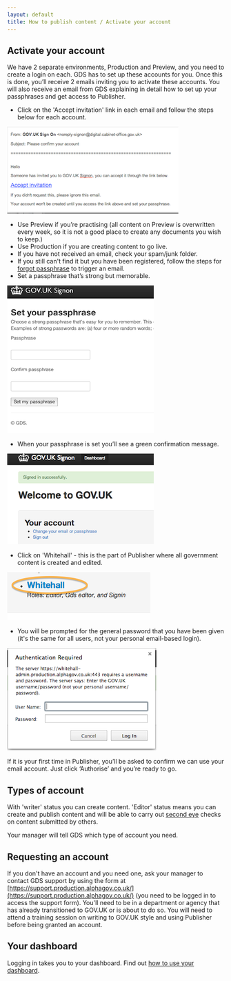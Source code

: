 ```yaml
---
layout: default
title: How to publish content / Activate your account
---
```


## Activate your account

We have 2 separate environments, Production and Preview, and you need to create a login on each. GDS has to set up these accounts for you. Once this is done, you’ll receive 2 emails inviting you to activate these accounts. You will also receive an email from GDS explaining in detail how to set up your passphrases and get access to Publisher.

* Click on the 'Accept invitation' link in each email and follow the steps below for each account.

![Get an account](get-an-account.png)

* Use Preview if you’re practising (all content on Preview is overwritten every week, so it is not a good place to create any documents you wish to keep.)
* Use Production if you are creating content to go live.   
* If you have not received an email, check your spam/junk folder. 
* If you still can't find it but you have been registered, follow the steps for [forgot passphrase](http://alphagov.github.io/inside-government-admin-guide/your-account/forgot-your-passphrase.html) to trigger an email. 
* Set a passphrase that’s strong but memorable.

![Get an account 2](get-an-account-2.png)

* When your passphrase is set you’ll see a green confirmation message.

![Get an account 3](get-an-account-3.png)

* Click on 'Whitehall' - this is the part of Publisher where all government content is created and edited. 

![Get an account 4](get-an-account-4.png)

* You will be prompted for the general password that you have been given (it's the same for all users, not your personal email-based login). 

![Get an account 5](get-an-account-5.png)

If it is your first time in Publisher, you’ll be asked to confirm we can use your email account. Just click ‘Authorise’ and you’re ready to go.

## Types of account

With 'writer' status you can create content. 'Editor' status means you can create and publish content and will be able to carry out [second eye](http://alphagov.github.io/inside-government-admin-guide/workflow-content/second-pair-of-eyes.html) checks on content submitted by others.

Your manager will tell GDS which type of account you need. 

## Requesting an account

If you don't have an account and you need one, ask your manager to contact GDS support by using the form at [https://support.production.alphagov.co.uk/](https://support.production.alphagov.co.uk/) (you need to be logged in to access the support form). You'll need to be in a department or agency that has already transitioned to GOV.UK or is about to do so. You will need to attend a training session on writing to GOV.UK style and using Publisher before being granted an account.

## Your dashboard

Logging in takes you to your dashboard. Find out [how to use your dashboard](http://alphagov.github.io/inside-government-admin-guide/first-steps/your-dashboard.html). 

